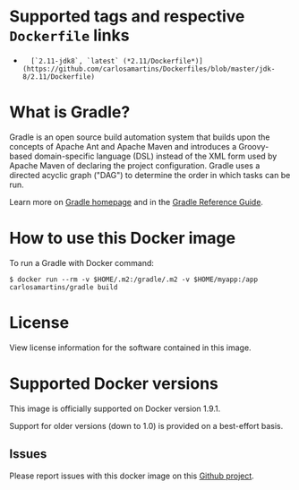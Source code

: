 # Supported tags and respective `Dockerfile` links

-       [`2.11-jdk8`, `latest` (*2.11/Dockerfile*)](https://github.com/carlosamartins/Dockerfiles/blob/master/jdk-8/2.11/Dockerfile)

# What is Gradle?

Gradle is an open source build automation system that builds upon the concepts of Apache Ant and Apache Maven and introduces a Groovy-based domain-specific language (DSL) instead of the XML form used by Apache Maven of declaring the project configuration. Gradle uses a directed acyclic graph ("DAG") to determine the order in which tasks can be run.

Learn more on [Gradle homepage](http://gradle.org/) and in the [Gradle Reference Guide](https://docs.gradle.org/current/userguide/userguide.html).


# How to use this Docker image

To run a Gradle with Docker command:

```console
$ docker run --rm -v $HOME/.m2:/gradle/.m2 -v $HOME/myapp:/app carlosamartins/gradle build
```

# License

View license information for the software contained in this image.

# Supported Docker versions

This image is officially supported on Docker version 1.9.1.

Support for older versions (down to 1.0) is provided on a best-effort basis.

## Issues

Please report issues with this docker image on this [Github project](https://github.com/carlosamartins/Dockerfiles).
